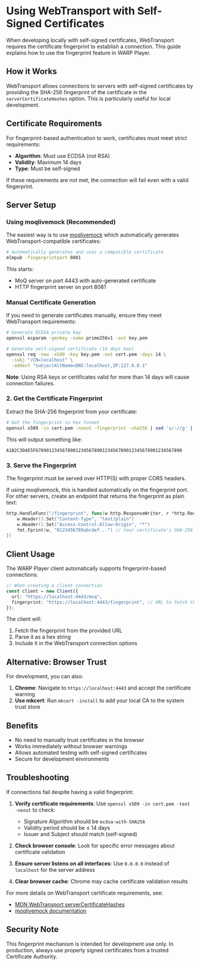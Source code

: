 # Using WebTransport with Self-Signed Certificates

When developing locally with self-signed certificates, WebTransport requires the certificate fingerprint to establish a connection. This guide explains how to use the fingerprint feature in WARP Player.

## How it Works

WebTransport allows connections to servers with self-signed certificates by providing the SHA-256 fingerprint of the certificate in the `serverCertificateHashes` option. This is particularly useful for local development.

## Certificate Requirements

For fingerprint-based authentication to work, certificates must meet strict requirements:

- **Algorithm**: Must use ECDSA (not RSA)
- **Validity**: Maximum 14 days
- **Type**: Must be self-signed

If these requirements are not met, the connection will fail even with a valid fingerprint.

## Server Setup

### Using moqlivemock (Recommended)

The easiest way is to use [moqlivemock](https://github.com/Eyevinn/moqlivemock) which automatically generates WebTransport-compatible certificates:

```bash
# Automatically generates and uses a compatible certificate
mlmpub -fingerprintport 8081
```

This starts:

- MoQ server on port 4443 with auto-generated certificate
- HTTP fingerprint server on port 8081

### Manual Certificate Generation

If you need to generate certificates manually, ensure they meet WebTransport requirements:

```bash
# Generate ECDSA private key
openssl ecparam -genkey -name prime256v1 -out key.pem

# Generate self-signed certificate (14 days max)
openssl req -new -x509 -key key.pem -out cert.pem -days 14 \
  -subj "/CN=localhost" \
  -addext "subjectAltName=DNS:localhost,IP:127.0.0.1"
```

**Note**: Using RSA keys or certificates valid for more than 14 days will cause connection failures.

### 2. Get the Certificate Fingerprint

Extract the SHA-256 fingerprint from your certificate:

```bash
# Get the fingerprint in hex format
openssl x509 -in cert.pem -noout -fingerprint -sha256 | sed 's/://g' | cut -d'=' -f2
```

This will output something like:

```
A1B2C3D4E5F6789012345678901234567890123456789012345678901234567890
```

### 3. Serve the Fingerprint

The fingerprint must be served over HTTP(S) with proper CORS headers.

If using moqlivemock, this is handled automatically on the fingerprint port. For other servers, create an endpoint that returns the fingerprint as plain text:

```go
http.HandleFunc("/fingerprint", func(w http.ResponseWriter, r *http.Request) {
    w.Header().Set("Content-Type", "text/plain")
    w.Header().Set("Access-Control-Allow-Origin", "*")
    fmt.Fprint(w, "0123456789abcdef...") // Your certificate's SHA-256 fingerprint
})
```

## Client Usage

The WARP Player client automatically supports fingerprint-based connections:

```typescript
// When creating a client connection
const client = new Client({
  url: "https://localhost:4443/moq",
  fingerprint: "https://localhost:4443/fingerprint", // URL to fetch the fingerprint
});
```

The client will:

1. Fetch the fingerprint from the provided URL
2. Parse it as a hex string
3. Include it in the WebTransport connection options

## Alternative: Browser Trust

For development, you can also:

1. **Chrome**: Navigate to `https://localhost:4443` and accept the certificate warning
2. **Use mkcert**: Run `mkcert -install` to add your local CA to the system trust store

## Benefits

- No need to manually trust certificates in the browser
- Works immediately without browser warnings
- Allows automated testing with self-signed certificates
- Secure for development environments

## Troubleshooting

If connections fail despite having a valid fingerprint:

1. **Verify certificate requirements**: Use `openssl x509 -in cert.pem -text -noout` to check:

   - Signature Algorithm should be `ecdsa-with-SHA256`
   - Validity period should be ≤ 14 days
   - Issuer and Subject should match (self-signed)

2. **Check browser console**: Look for specific error messages about certificate validation

3. **Ensure server listens on all interfaces**: Use `0.0.0.0` instead of `localhost` for the server address

4. **Clear browser cache**: Chrome may cache certificate validation results

For more details on WebTransport certificate requirements, see:

- [MDN WebTransport serverCertificateHashes](https://developer.mozilla.org/en-US/docs/Web/API/WebTransport/WebTransport#servercertificatehashes)
- [moqlivemock documentation](https://github.com/Eyevinn/moqlivemock#using-certificate-fingerprint)

## Security Note

This fingerprint mechanism is intended for development use only. In production, always use properly signed certificates from a trusted Certificate Authority.
